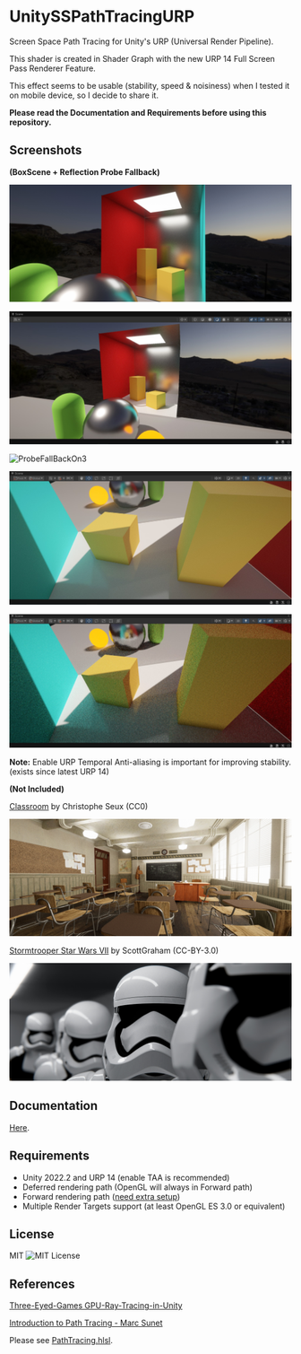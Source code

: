 UnitySSPathTracingURP
=============

 Screen Space Path Tracing for Unity's URP (Universal Render Pipeline).

 This shader is created in Shader Graph with the new URP 14 Full Screen Pass Renderer Feature.

 This effect seems to be usable (stability, speed & noisiness) when I tested it on mobile device, so I decide to share it.

 **Please read the Documentation and Requirements before using this repository.**
 
Screenshots
------------
**(BoxScene + Reflection Probe Fallback)**

 ![ProbeFallBackOn1](https://github.com/jiaozi158/UnitySSPathTracingURP/blob/main/Documentation/Images/BoxScene/ProbeFallBack1.jpg)

 ![ProbeFallBackOn2](https://github.com/jiaozi158/UnitySSPathTracingURP/blob/main/Documentation/Images/BoxScene/ProbeFallBack2.jpg)

 ![ProbeFallBackOn3](https://github.com/jiaozi158/UnitySSPathTracingURP/blob/main/Documentation/Images/BoxScene/EmissionFromReflectionProbe.jpg)

 ![Converged](https://github.com/jiaozi158/UnitySSPathTracingURP/blob/main/Documentation/Images/BoxScene/URP_ScreenSpacePathTracing.jpg)

 ![Moving](https://github.com/jiaozi158/UnitySSPathTracingURP/blob/main/Documentation/Images/BoxScene/URP_ScreenSpacePathTracing_Moving.jpg)

 **Note:** Enable URP Temporal Anti-aliasing is important for improving stability. (exists since latest URP 14)

**(Not Included)**

[Classroom](https://www.blender.org/download/demo-files/) by Christophe Seux (CC0)

 ![Classroom](https://github.com/jiaozi158/UnitySSPathTracingURP/blob/main/Documentation/Images/Others/Classroom.jpg)

[Stormtrooper Star Wars VII](https://www.blendswap.com/blend/13953) by ScottGraham (CC-BY-3.0)

 ![StormTrooper](https://github.com/jiaozi158/UnitySSPathTracingURP/blob/main/Documentation/Images/Others/StormTrooper.jpg)

Documentation
------------
[Here](https://github.com/jiaozi158/UnitySSPathTracingURP/blob/main/Documentation/Documentation.md).

Requirements
------------
- Unity 2022.2 and URP 14 (enable TAA is recommended)
- Deferred rendering path (OpenGL will always in Forward path)
- Forward rendering path ([need extra setup](https://github.com/jiaozi158/UnitySSPathTracingURP/blob/main/Documentation/ForwardPathSupport.md))
- Multiple Render Targets support (at least OpenGL ES 3.0 or equivalent)

License
------------
MIT ![MIT License](http://img.shields.io/badge/license-MIT-blue.svg?style=flat)

References
------------
[Three-Eyed-Games GPU-Ray-Tracing-in-Unity](http://three-eyed-games.com/2018/05/03/gpu-ray-tracing-in-unity-part-1/)

[Introduction to Path Tracing - Marc Sunet](https://shellblade.net/files/slides/path-tracing.pdf)

Please see [PathTracing.hlsl](https://github.com/jiaozi158/UnitySSPathTracingURP/blob/main/Assets/Shaders/ScreenSpacePathTracing/PathTracing.hlsl).
